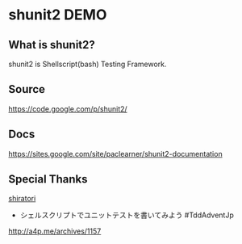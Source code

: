 # shunit2 DEMO

## What is shunit2?

shunit2 is Shellscript(bash) Testing Framework.

## Source

https://code.google.com/p/shunit2/

## Docs

https://sites.google.com/site/paclearner/shunit2-documentation

## Special Thanks

[shiratori](https://twitter.com/shitai246_)  

* シェルスクリプトでユニットテストを書いてみよう #TddAdventJp

http://a4p.me/archives/1157

